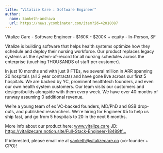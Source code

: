 ```yaml
---
title: "Vitalize Care : Software Engineer"
author:
  name: Sanketh-andhava
  url: https://news.ycombinator.com/item?id=42018087
---
```

Vitalize Care - Software Engineer - $160K - $200K + equity - In-Person, SF

Vitalize is building software that helps health systems optimize how they schedule and deploy their nursing workforce. Our product replaces legacy systems as the system-of-record for all nursing schedules across the enterprise (touching THOUSANDS of staff per customer).

In just 10 months and with just 9 FTEs, we several million in ARR spanning 20 hospitals (all 3 year contracts) and have gone live across our first 5 hospitals. We are backed by YC, prominent healthtech founders, and even our own health system customers. Our team visits our customers and designs&#x2F;builds alongside with them every week. We have over 40 months of runway assuming 0 additional revenue.

We’re a young team of ex VC-backed founders, MD&#x2F;PhD and GSB drop-outs, and published researchers. We’re hiring for Engineer #5 to help us ship fast, and go from 5 hospitals to 20 in the next 6 months.

More info about our product here: www.vitalize.care
JD: <a href="https:&#x2F;&#x2F;vitalizecare.notion.site&#x2F;Full-Stack-Engineer-18489ff6b30b4c609f2659edbf18b812?pvs=4" rel="nofollow">https:&#x2F;&#x2F;vitalizecare.notion.site&#x2F;Full-Stack-Engineer-18489ff...</a>

If interested, please email me at sanketh@vitalizecare.co (co-founder + CPO)!
<JobApplication />
